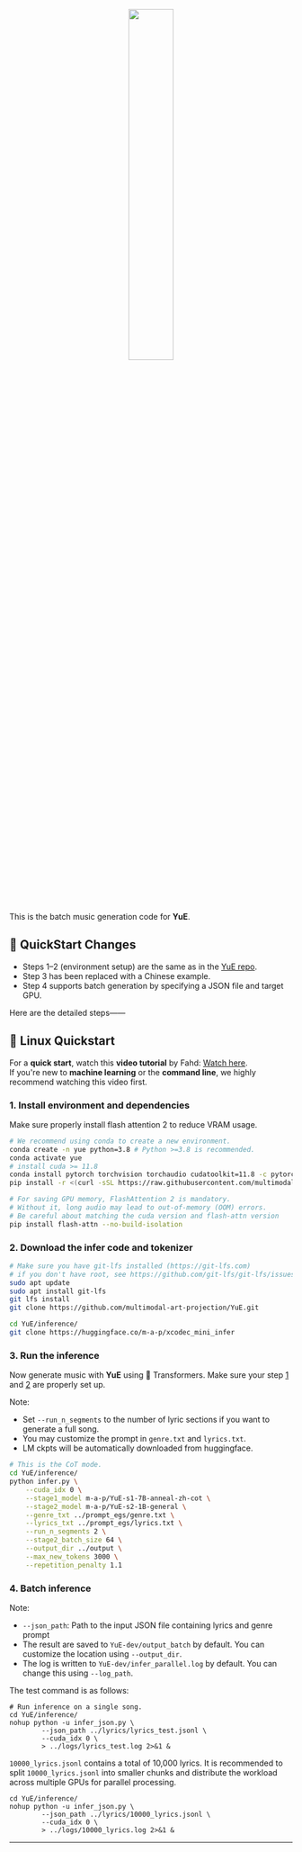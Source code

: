 <p align="center">
    <picture>
        <source srcset="./assets/logo/黑底.svg" media="(prefers-color-scheme: dark)">
        <img src="./assets/logo/白底.svg" width="40%">
    </picture>
</p>


<br>


This is the batch music generation code for **YuE**.

## 🔧 QuickStart Changes

- Steps 1–2 (environment setup) are the same as in the [YuE repo](https://github.com/multimodal-art-projection/YuE).
- Step 3 has been replaced with a Chinese example.
- Step 4 supports batch generation by specifying a JSON file and target GPU.
  
Here are the detailed steps——

## 🐧 Linux Quickstart
For a **quick start**, watch this **video tutorial** by Fahd: [Watch here](https://www.youtube.com/watch?v=RSMNH9GitbA).  
If you're new to **machine learning** or the **command line**, we highly recommend watching this video first.  

### 1. Install environment and dependencies
Make sure properly install flash attention 2 to reduce VRAM usage. 
```bash
# We recommend using conda to create a new environment.
conda create -n yue python=3.8 # Python >=3.8 is recommended.
conda activate yue
# install cuda >= 11.8
conda install pytorch torchvision torchaudio cudatoolkit=11.8 -c pytorch -c nvidia
pip install -r <(curl -sSL https://raw.githubusercontent.com/multimodal-art-projection/YuE/main/requirements.txt)

# For saving GPU memory, FlashAttention 2 is mandatory. 
# Without it, long audio may lead to out-of-memory (OOM) errors.
# Be careful about matching the cuda version and flash-attn version
pip install flash-attn --no-build-isolation
```

### 2. Download the infer code and tokenizer
```bash
# Make sure you have git-lfs installed (https://git-lfs.com)
# if you don't have root, see https://github.com/git-lfs/git-lfs/issues/4134#issuecomment-1635204943
sudo apt update
sudo apt install git-lfs
git lfs install
git clone https://github.com/multimodal-art-projection/YuE.git

cd YuE/inference/
git clone https://huggingface.co/m-a-p/xcodec_mini_infer
```

### 3. Run the inference
Now generate music with **YuE** using 🤗 Transformers. Make sure your step [1](#1-install-environment-and-dependencies) and [2](#2-download-the-infer-code-and-tokenizer) are properly set up. 

Note:
- Set `--run_n_segments` to the number of lyric sections if you want to generate a full song. 
- You may customize the prompt in `genre.txt` and `lyrics.txt`. 
- LM ckpts will be automatically downloaded from huggingface. 

```bash
# This is the CoT mode.
cd YuE/inference/
python infer.py \
    --cuda_idx 0 \
    --stage1_model m-a-p/YuE-s1-7B-anneal-zh-cot \
    --stage2_model m-a-p/YuE-s2-1B-general \
    --genre_txt ../prompt_egs/genre.txt \
    --lyrics_txt ../prompt_egs/lyrics.txt \
    --run_n_segments 2 \
    --stage2_batch_size 64 \
    --output_dir ../output \
    --max_new_tokens 3000 \
    --repetition_penalty 1.1
```


### 4. Batch inference

Note:
- `--json_path`: Path to the input JSON file containing lyrics and genre prompt
- The result are saved to `YuE-dev/output_batch` by default. You can customize the location using `--output_dir`.
- The log is written to `YuE-dev/infer_parallel.log` by default. You can change this using `--log_path`.
  
The test command is as follows:
```
# Run inference on a single song.
cd YuE/inference/
nohup python -u infer_json.py \
        --json_path ../lyrics/lyrics_test.jsonl \
        --cuda_idx 0 \
        > ../logs/lyrics_test.log 2>&1 &
```
`10000_lyrics.jsonl` contains a total of 10,000 lyrics.
It is recommended to split `10000_lyrics.jsonl` into smaller chunks and distribute the workload across multiple GPUs for parallel processing.
```
cd YuE/inference/
nohup python -u infer_json.py \
        --json_path ../lyrics/10000_lyrics.jsonl \
        --cuda_idx 0 \
        > ../logs/10000_lyrics.log 2>&1 &
```

---


<br>
